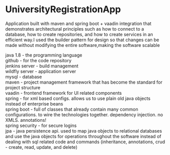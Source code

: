 # UniversityRegistrationApp

Application built with maven and spring boot + vaadin integration that demonstrates architectural principles such as how to connect to a database, how to create repositories, and how to create services in an efficient way.I used the builder pattern for design so that changes can be made without modifying the entire software,making the software scalable       

java 1.8 - the programming language    
github - for the code repository    
jenkins server - build management    
wildfly server - application server    
mysql - database  
maven - project management framework that has become the standard for project structure    
vaadin - frontend framework for UI related components    
spring - for xml based configs. allows us to use plain old java objects instead of enterprise beans    
spring boot - full of classes that already contain many common configurations. to wire the technologies together. dependency injection. no XMLS. annotations!     
spring security - for secure logins    
jpa - java persistence api. used to map java objects to relational databases and use the java objects for operations throughout the software instead of dealing with sql related code and commands (inheritance, annotations, crud - create, read, update, and delete)     


